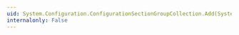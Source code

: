 ```yaml
---
uid: System.Configuration.ConfigurationSectionGroupCollection.Add(System.String,System.Configuration.ConfigurationSectionGroup)
internalonly: False
---
```

